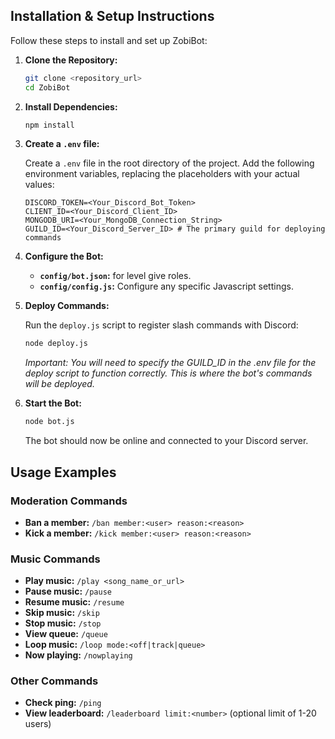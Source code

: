 ## Installation & Setup Instructions

Follow these steps to install and set up ZobiBot:

1.  **Clone the Repository:**

    ```bash
    git clone <repository_url>
    cd ZobiBot
    ```

2.  **Install Dependencies:**

    ```bash
    npm install
    ```

3.  **Create a `.env` file:**

    Create a `.env` file in the root directory of the project. Add the following environment variables, replacing the placeholders with your actual values:

    ```
    DISCORD_TOKEN=<Your_Discord_Bot_Token>
    CLIENT_ID=<Your_Discord_Client_ID>
    MONGODB_URI=<Your_MongoDB_Connection_String>
    GUILD_ID=<Your_Discord_Server_ID> # The primary guild for deploying commands
    ```

4.  **Configure the Bot:**

    *   **`config/bot.json`:** for level give roles.
    *   **`config/config.js`:** Configure any specific Javascript settings.
5.  **Deploy Commands:**

    Run the `deploy.js` script to register slash commands with Discord:

    ```bash
    node deploy.js
    ```
    *Important: You will need to specify the GUILD_ID in the .env file for the deploy script to function correctly. This is where the bot's commands will be deployed.*

6.  **Start the Bot:**

    ```bash
    node bot.js
    ```

    The bot should now be online and connected to your Discord server.

## Usage Examples

### Moderation Commands

*   **Ban a member:** `/ban member:<user> reason:<reason>`
*   **Kick a member:** `/kick member:<user> reason:<reason>`

### Music Commands

*   **Play music:** `/play <song_name_or_url>`
*   **Pause music:** `/pause`
*   **Resume music:** `/resume`
*   **Skip music:** `/skip`
*   **Stop music:** `/stop`
*   **View queue:** `/queue`
*   **Loop music:** `/loop mode:<off|track|queue>`
*   **Now playing:** `/nowplaying`

### Other Commands

*   **Check ping:** `/ping`
*   **View leaderboard:** `/leaderboard limit:<number>` (optional limit of 1-20 users)
